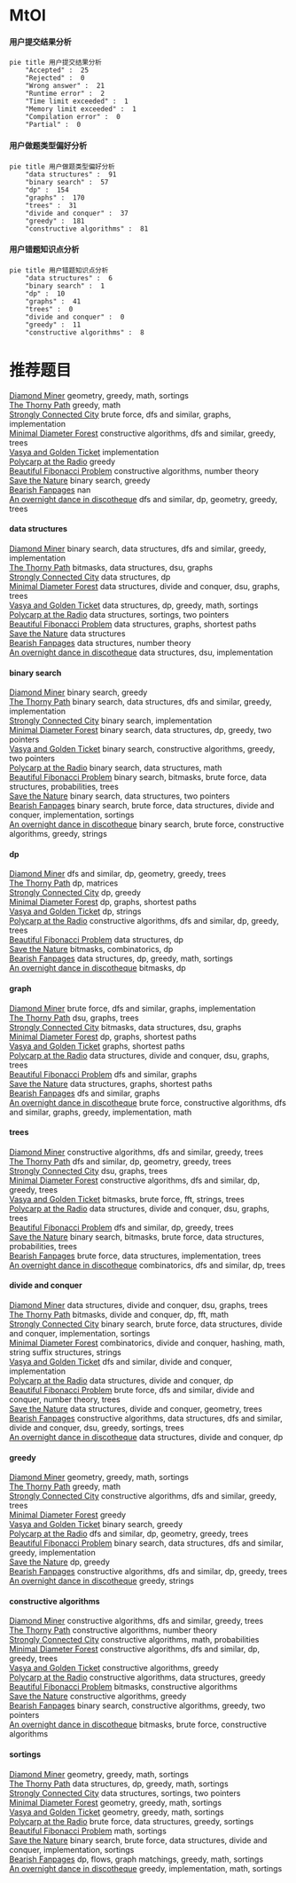 # MtOI
<!-- tabs:start -->
#### **用户提交结果分析**

```mermaid
pie title 用户提交结果分析
    "Accepted" :  25
    "Rejected" :  0
    "Wrong answer" :  21
    "Runtime error" :  2
    "Time limit exceeded" :  1
    "Memory limit exceeded" :  1
    "Compilation error" :  0
    "Partial" :  0
```
#### **用户做题类型偏好分析**

```mermaid
pie title 用户做题类型偏好分析
    "data structures" :  91
    "binary search" :  57
    "dp" :  154
    "graphs" :  170
    "trees" :  31
    "divide and conquer" :  37
    "greedy" :  181
    "constructive algorithms" :  81
```
#### **用户错题知识点分析**

```mermaid
pie title 用户错题知识点分析
    "data structures" :  6
    "binary search" :  1
    "dp" :  10
    "graphs" :  41
    "trees" :  0
    "divide and conquer" :  0
    "greedy" :  11
    "constructive algorithms" :  8
```
<!-- tabs:end -->
# 推荐题目
[Diamond Miner](https://codeforces.com/contest/1496/problem/C)		geometry,
                        greedy,
                        math,
                        sortings		  
[The Thorny Path](http://codeforces.com/problemset/problem/1411/F)		greedy,
                        math		  
[Strongly Connected City](http://codeforces.com/problemset/problem/475/B)		brute force,
                        dfs and similar,
                        graphs,
                        implementation		  
[Minimal Diameter Forest](http://codeforces.com/problemset/problem/1092/E)		constructive algorithms,
                        dfs and similar,
                        greedy,
                        trees		  
[Vasya and Golden Ticket](https://codeforces.com/contest/1058/problem/C)		implementation		  
[Polycarp at the Radio](http://codeforces.com/problemset/problem/723/C)		greedy		  
[Beautiful Fibonacci Problem](http://codeforces.com/problemset/problem/1264/F)		constructive algorithms,
                        number theory		  
[Save the Nature](https://codeforces.com/contest/1241/problem/C)		binary search,
                        greedy		  
[Bearish Fanpages](http://codeforces.com/problemset/problem/643/D)		nan		  
[An overnight dance in discotheque](http://codeforces.com/problemset/problem/814/D)		dfs and similar,
                        dp,
                        geometry,
                        greedy,
                        trees		  
<!-- tabs:start -->
#### **data structures**
[Diamond Miner](http://codeforces.com/problemset/problem/1324/C)		binary search,
                        data structures,
                        dfs and similar,
                        greedy,
                        implementation		  
[The Thorny Path](http://codeforces.com/problemset/problem/938/G)		bitmasks,
                        data structures,
                        dsu,
                        graphs		  
[Strongly Connected City](http://codeforces.com/problemset/problem/368/B)		data structures,
                        dp		  
[Minimal Diameter Forest](http://codeforces.com/problemset/problem/1217/F)		data structures,
                        divide and conquer,
                        dsu,
                        graphs,
                        trees		  
[Vasya and Golden Ticket](http://codeforces.com/problemset/problem/1320/A)		data structures,
                        dp,
                        greedy,
                        math,
                        sortings		  
[Polycarp at the Radio](https://codeforces.com/contest/1501/problem/F)		data structures,
                        sortings,
                        two pointers		  
[Beautiful Fibonacci Problem](http://codeforces.com/problemset/problem/1163/F)		data structures,
                        graphs,
                        shortest paths		  
[Save the Nature](http://codeforces.com/problemset/problem/961/E)		data structures		  
[Bearish Fanpages](http://codeforces.com/problemset/problem/1109/E)		data structures,
                        number theory		  
[An overnight dance in discotheque](https://codeforces.com/contest/1293/problem/C)		data structures,
                        dsu,
                        implementation		  
#### **binary search**
[Diamond Miner](https://codeforces.com/contest/1241/problem/C)		binary search,
                        greedy		  
[The Thorny Path](http://codeforces.com/problemset/problem/1324/C)		binary search,
                        data structures,
                        dfs and similar,
                        greedy,
                        implementation		  
[Strongly Connected City](http://codeforces.com/problemset/problem/84/C)		binary search,
                        implementation		  
[Minimal Diameter Forest](http://codeforces.com/problemset/problem/1492/C)		binary search,
                        data structures,
                        dp,
                        greedy,
                        two pointers		  
[Vasya and Golden Ticket](http://codeforces.com/problemset/problem/1463/D)		binary search,
                        constructive algorithms,
                        greedy,
                        two pointers		  
[Polycarp at the Radio](http://codeforces.com/problemset/problem/1490/G)		binary search,
                        data structures,
                        math		  
[Beautiful Fibonacci Problem](http://codeforces.com/problemset/problem/1479/D)		binary search,
                        bitmasks,
                        brute force,
                        data structures,
                        probabilities,
                        trees		  
[Save the Nature](http://codeforces.com/problemset/problem/1436/E)		binary search,
                        data structures,
                        two pointers		  
[Bearish Fanpages](http://codeforces.com/problemset/problem/1461/D)		binary search,
                        brute force,
                        data structures,
                        divide and conquer,
                        implementation,
                        sortings		  
[An overnight dance in discotheque](http://codeforces.com/problemset/problem/1493/C)		binary search,
                        brute force,
                        constructive algorithms,
                        greedy,
                        strings		  
#### **dp**
[Diamond Miner](http://codeforces.com/problemset/problem/814/D)		dfs and similar,
                        dp,
                        geometry,
                        greedy,
                        trees		  
[The Thorny Path](http://codeforces.com/problemset/problem/351/C)		dp,
                        matrices		  
[Strongly Connected City](http://codeforces.com/problemset/problem/95/B)		dp,
                        greedy		  
[Minimal Diameter Forest](http://codeforces.com/problemset/problem/295/B)		dp,
                        graphs,
                        shortest paths		  
[Vasya and Golden Ticket](http://codeforces.com/problemset/problem/1110/H)		dp,
                        strings		  
[Polycarp at the Radio](http://codeforces.com/problemset/problem/963/B)		constructive algorithms,
                        dfs and similar,
                        dp,
                        greedy,
                        trees		  
[Beautiful Fibonacci Problem](http://codeforces.com/problemset/problem/368/B)		data structures,
                        dp		  
[Save the Nature](http://codeforces.com/problemset/problem/1185/G1)		bitmasks,
                        combinatorics,
                        dp		  
[Bearish Fanpages](http://codeforces.com/problemset/problem/1320/A)		data structures,
                        dp,
                        greedy,
                        math,
                        sortings		  
[An overnight dance in discotheque](http://codeforces.com/problemset/problem/1103/D)		bitmasks,
                        dp		  
#### **graph**
[Diamond Miner](http://codeforces.com/problemset/problem/475/B)		brute force,
                        dfs and similar,
                        graphs,
                        implementation		  
[The Thorny Path](http://codeforces.com/problemset/problem/25/D)		dsu,
                        graphs,
                        trees		  
[Strongly Connected City](http://codeforces.com/problemset/problem/938/G)		bitmasks,
                        data structures,
                        dsu,
                        graphs		  
[Minimal Diameter Forest](http://codeforces.com/problemset/problem/295/B)		dp,
                        graphs,
                        shortest paths		  
[Vasya and Golden Ticket](http://codeforces.com/problemset/problem/1482/F)		graphs,
                        shortest paths		  
[Polycarp at the Radio](http://codeforces.com/problemset/problem/1217/F)		data structures,
                        divide and conquer,
                        dsu,
                        graphs,
                        trees		  
[Beautiful Fibonacci Problem](https://codeforces.com/contest/745/problem/C)		dfs and similar,
                        graphs		  
[Save the Nature](http://codeforces.com/problemset/problem/1163/F)		data structures,
                        graphs,
                        shortest paths		  
[Bearish Fanpages](http://codeforces.com/problemset/problem/732/F)		dfs and similar,
                        graphs		  
[An overnight dance in discotheque](http://codeforces.com/problemset/problem/1487/C)		brute force,
                        constructive algorithms,
                        dfs and similar,
                        graphs,
                        greedy,
                        implementation,
                        math		  
#### **trees**
[Diamond Miner](http://codeforces.com/problemset/problem/1092/E)		constructive algorithms,
                        dfs and similar,
                        greedy,
                        trees		  
[The Thorny Path](http://codeforces.com/problemset/problem/814/D)		dfs and similar,
                        dp,
                        geometry,
                        greedy,
                        trees		  
[Strongly Connected City](http://codeforces.com/problemset/problem/25/D)		dsu,
                        graphs,
                        trees		  
[Minimal Diameter Forest](http://codeforces.com/problemset/problem/963/B)		constructive algorithms,
                        dfs and similar,
                        dp,
                        greedy,
                        trees		  
[Vasya and Golden Ticket](http://codeforces.com/problemset/problem/754/E)		bitmasks,
                        brute force,
                        fft,
                        strings,
                        trees		  
[Polycarp at the Radio](http://codeforces.com/problemset/problem/1217/F)		data structures,
                        divide and conquer,
                        dsu,
                        graphs,
                        trees		  
[Beautiful Fibonacci Problem](http://codeforces.com/problemset/problem/1485/E)		dfs and similar,
                        dp,
                        greedy,
                        trees		  
[Save the Nature](http://codeforces.com/problemset/problem/1479/D)		binary search,
                        bitmasks,
                        brute force,
                        data structures,
                        probabilities,
                        trees		  
[Bearish Fanpages](http://codeforces.com/problemset/problem/1511/C)		brute force,
                        data structures,
                        implementation,
                        trees		  
[An overnight dance in discotheque](http://codeforces.com/problemset/problem/1499/F)		combinatorics,
                        dfs and similar,
                        dp,
                        trees		  
#### **divide and conquer**
[Diamond Miner](http://codeforces.com/problemset/problem/1217/F)		data structures,
                        divide and conquer,
                        dsu,
                        graphs,
                        trees		  
[The Thorny Path](http://codeforces.com/problemset/problem/914/G)		bitmasks,
                        divide and conquer,
                        dp,
                        fft,
                        math		  
[Strongly Connected City](http://codeforces.com/problemset/problem/1461/D)		binary search,
                        brute force,
                        data structures,
                        divide and conquer,
                        implementation,
                        sortings		  
[Minimal Diameter Forest](http://codeforces.com/problemset/problem/1466/G)		combinatorics,
                        divide and conquer,
                        hashing,
                        math,
                        string suffix structures,
                        strings		  
[Vasya and Golden Ticket](http://codeforces.com/problemset/problem/1490/D)		dfs and similar,
                        divide and conquer,
                        implementation		  
[Polycarp at the Radio](https://codeforces.com/contest/1483/problem/C)		data structures,
                        divide and conquer,
                        dp		  
[Beautiful Fibonacci Problem](http://codeforces.com/problemset/problem/1491/E)		brute force,
                        dfs and similar,
                        divide and conquer,
                        number theory,
                        trees		  
[Save the Nature](http://codeforces.com/problemset/problem/1303/G)		data structures,
                        divide and conquer,
                        geometry,
                        trees		  
[Bearish Fanpages](http://codeforces.com/problemset/problem/1494/D)		constructive algorithms,
                        data structures,
                        dfs and similar,
                        divide and conquer,
                        dsu,
                        greedy,
                        sortings,
                        trees		  
[An overnight dance in discotheque](http://codeforces.com/problemset/problem/1482/E)		data structures,
                        divide and conquer,
                        dp		  
#### **greedy**
[Diamond Miner](https://codeforces.com/contest/1496/problem/C)		geometry,
                        greedy,
                        math,
                        sortings		  
[The Thorny Path](http://codeforces.com/problemset/problem/1411/F)		greedy,
                        math		  
[Strongly Connected City](http://codeforces.com/problemset/problem/1092/E)		constructive algorithms,
                        dfs and similar,
                        greedy,
                        trees		  
[Minimal Diameter Forest](http://codeforces.com/problemset/problem/723/C)		greedy		  
[Vasya and Golden Ticket](https://codeforces.com/contest/1241/problem/C)		binary search,
                        greedy		  
[Polycarp at the Radio](http://codeforces.com/problemset/problem/814/D)		dfs and similar,
                        dp,
                        geometry,
                        greedy,
                        trees		  
[Beautiful Fibonacci Problem](http://codeforces.com/problemset/problem/1324/C)		binary search,
                        data structures,
                        dfs and similar,
                        greedy,
                        implementation		  
[Save the Nature](http://codeforces.com/problemset/problem/95/B)		dp,
                        greedy		  
[Bearish Fanpages](http://codeforces.com/problemset/problem/963/B)		constructive algorithms,
                        dfs and similar,
                        dp,
                        greedy,
                        trees		  
[An overnight dance in discotheque](http://codeforces.com/problemset/problem/91/A)		greedy,
                        strings		  
#### **constructive algorithms**
[Diamond Miner](http://codeforces.com/problemset/problem/1092/E)		constructive algorithms,
                        dfs and similar,
                        greedy,
                        trees		  
[The Thorny Path](http://codeforces.com/problemset/problem/1264/F)		constructive algorithms,
                        number theory		  
[Strongly Connected City](http://codeforces.com/problemset/problem/417/E)		constructive algorithms,
                        math,
                        probabilities		  
[Minimal Diameter Forest](http://codeforces.com/problemset/problem/963/B)		constructive algorithms,
                        dfs and similar,
                        dp,
                        greedy,
                        trees		  
[Vasya and Golden Ticket](http://codeforces.com/problemset/problem/578/E)		constructive algorithms,
                        greedy		  
[Polycarp at the Radio](http://codeforces.com/problemset/problem/1512/D)		constructive algorithms,
                        data structures,
                        greedy		  
[Beautiful Fibonacci Problem](http://codeforces.com/problemset/problem/1148/F)		bitmasks,
                        constructive algorithms		  
[Save the Nature](http://codeforces.com/problemset/problem/1493/A)		constructive algorithms,
                        greedy		  
[Bearish Fanpages](http://codeforces.com/problemset/problem/1463/D)		binary search,
                        constructive algorithms,
                        greedy,
                        two pointers		  
[An overnight dance in discotheque](https://codeforces.com/contest/1456/problem/B)		bitmasks,
                        brute force,
                        constructive algorithms		  
#### **sortings**
[Diamond Miner](https://codeforces.com/contest/1496/problem/C)		geometry,
                        greedy,
                        math,
                        sortings		  
[The Thorny Path](http://codeforces.com/problemset/problem/1320/A)		data structures,
                        dp,
                        greedy,
                        math,
                        sortings		  
[Strongly Connected City](https://codeforces.com/contest/1501/problem/F)		data structures,
                        sortings,
                        two pointers		  
[Minimal Diameter Forest](https://codeforces.com/contest/1496/problem/C)		geometry,
                        greedy,
                        math,
                        sortings		  
[Vasya and Golden Ticket](http://codeforces.com/problemset/problem/1495/A)		geometry,
                        greedy,
                        math,
                        sortings		  
[Polycarp at the Radio](http://codeforces.com/problemset/problem/1497/A)		brute force,
                        data structures,
                        greedy,
                        sortings		  
[Beautiful Fibonacci Problem](http://codeforces.com/problemset/problem/1427/A)		math,
                        sortings		  
[Save the Nature](http://codeforces.com/problemset/problem/1461/D)		binary search,
                        brute force,
                        data structures,
                        divide and conquer,
                        implementation,
                        sortings		  
[Bearish Fanpages](http://codeforces.com/problemset/problem/1437/C)		dp,
                        flows,
                        graph matchings,
                        greedy,
                        math,
                        sortings		  
[An overnight dance in discotheque](http://codeforces.com/problemset/problem/1473/A)		greedy,
                        implementation,
                        math,
                        sortings		  
<!-- tabs:end -->
